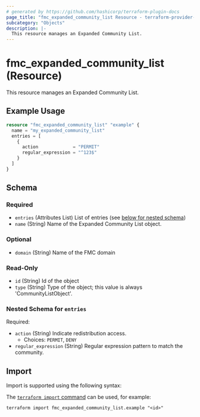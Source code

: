 ```yaml
---
# generated by https://github.com/hashicorp/terraform-plugin-docs
page_title: "fmc_expanded_community_list Resource - terraform-provider-fmc"
subcategory: "Objects"
description: |-
  This resource manages an Expanded Community List.
---
```


# fmc_expanded_community_list (Resource)

This resource manages an Expanded Community List.

## Example Usage

```terraform
resource "fmc_expanded_community_list" "example" {
  name = "my_expanded_community_list"
  entries = [
    {
      action             = "PERMIT"
      regular_expression = "^123$"
    }
  ]
}
```

<!-- schema generated by tfplugindocs -->
## Schema

### Required

- `entries` (Attributes List) List of entries (see [below for nested schema](#nestedatt--entries))
- `name` (String) Name of the Expanded Community List object.

### Optional

- `domain` (String) Name of the FMC domain

### Read-Only

- `id` (String) Id of the object
- `type` (String) Type of the object; this value is always 'CommunityListObject'.

<a id="nestedatt--entries"></a>
### Nested Schema for `entries`

Required:

- `action` (String) Indicate redistribution access.
  - Choices: `PERMIT`, `DENY`
- `regular_expression` (String) Regular expression pattern to match the community.

## Import

Import is supported using the following syntax:

The [`terraform import` command](https://developer.hashicorp.com/terraform/cli/commands/import) can be used, for example:

```shell
terraform import fmc_expanded_community_list.example "<id>"
```
